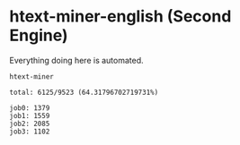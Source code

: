 # htext-miner-english (Second Engine)

Everything doing here is automated.

```
htext-miner

total: 6125/9523 (64.31796702719731%)

job0: 1379
job1: 1559
job2: 2085
job3: 1102
```